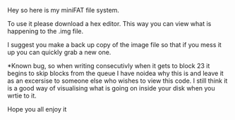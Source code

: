 Hey so here is my miniFAT file system. 

To use it please download a hex editor. This way you can view what is happening to the .img file.

I suggest you make a back up copy of the image file so that if you mess it up you can quickly
grab a new one.

*Known bug, 
    so when writing consecutivly when it gets to block 23 it begins to skip blocks from the queue
    I have noidea why this is and leave it as an excersise to someone else who wishes to view this 
    code. I still think it is a good way of visualising what is going on inside your disk when you
    wrtie to it.
    
Hope you all enjoy it
